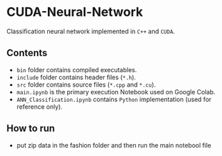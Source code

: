 # **CUDA-Neural-Network**

Classification neural network implemented in `C++` and `CUDA`.

## **Contents**

- `bin` folder contains compiled executables.
- `include` folder contains header files (`*.h`).
- `src` folder contains source files (`*.cpp` and `*.cu`).
- `main.ipynb` is the primary execution Notebook used on Google Colab.
- `ANN_Classification.ipynb` contains `Python` implementation (used for reference only).

## **How to run**
- put zip data in the fashion folder and then run the main notebool file